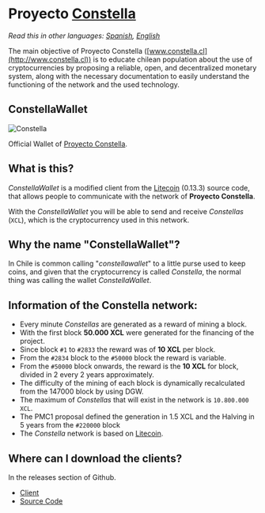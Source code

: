 # Proyecto [Constella](http://constella.cl)

*Read this in other languages: [Spanish](README.md), [English](README.en.md)*

The main objective of Proyecto Constella ([www.constella.cl](http://www.constella.cl)) is to educate chilean population about the use of cryptocurrencies by proposing a reliable, open, and decentralized monetary system, along with the necessary documentation to easily understand the functioning of the network and the used technology.
 
## ConstellaWallet
 
![Constella](https://user-images.githubusercontent.com/292738/30509118-bf810742-9a7e-11e7-9316-2a264094bb1f.png)
 
Official Wallet of [Proyecto Constella](http://constella.cl).
 
## What is this?
 
*ConstellaWallet* is a modified client from the [Litecoin](https://litecoin.org/) (0.13.3) source code, that allows people to communicate with the network of **Proyecto Constella**.
 
With the *ConstellaWallet* you will be able to send and receive *Constellas* (`XCL`), which is the cryptocurrency used in this network.
 
## Why the name "ConstellaWallet"?
 
In Chile is common calling "*constellawallet*" to a little purse used to keep coins, and given that the cryptocurrency is called *Constella*, the normal thing was calling the wallet *ConstellaWallet*.
 
## Information of the Constella network:
 
- Every minute *Constellas* are generated as a reward of mining a block.
- With the first block **50.000 XCL** were generated for the financing of the project.
- Since block `#1` to `#2833` the reward was of **10 XCL** per block.
- From the `#2834` block to the `#50000` block the reward is variable.
- From the `#50000` block onwards, the reward is the **10 XCL** for block, divided in 2 every 2 years approximately.
- The difficulty of the mining of each block is dynamically recalculated from the 147000 block by using DGW.
- The maximum of *Constellas* that will exist in the network is `10.800.000 XCL`.
- The PMC1 proposal defined the generation in 1.5 XCL and the Halving in 5 years from the `#220000` block
- The *Constella* network is based on [Litecoin](https://litecoin.org/).
 

## Where can I download the clients?
In the releases section of Github.
 
- [Client](https://github.com/proyecto-constella/constellawallet/releases/latest)
- [Source Code](https://github.com/proyecto-constella/constellawallet/archive/master.zip)


